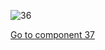 ![36](preliminary/36.jpg "Component 36")

[Go to component 37](https://parietal-inria.github.io/MODL_atlas/64/37 "Component 37")
